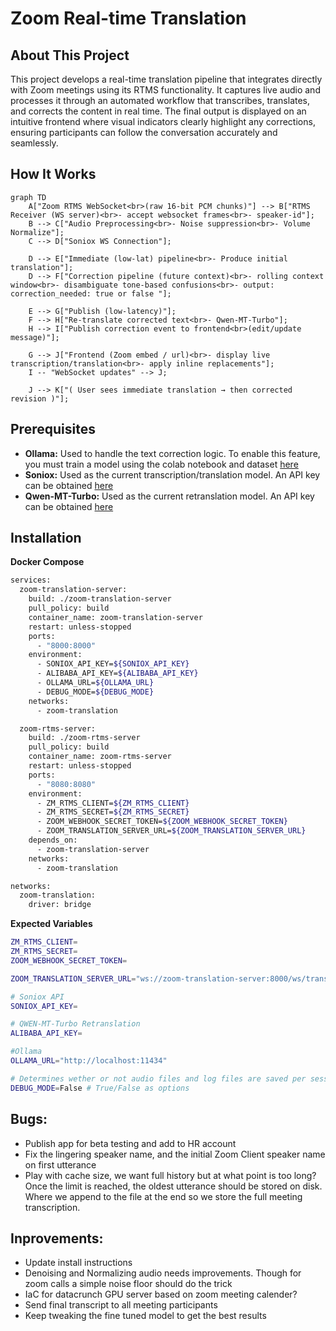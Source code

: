 # Zoom Real-time Translation

## About This Project

This project develops a real-time translation pipeline that integrates directly with Zoom meetings using its RTMS functionality. It captures live audio and processes it through an automated workflow that transcribes, translates, and corrects the content in real time. The final output is displayed on an intuitive frontend where visual indicators clearly highlight any corrections, ensuring participants can follow the conversation accurately and seamlessly.

## How It Works

```mermaid
graph TD
    A["Zoom RTMS WebSocket<br>(raw 16-bit PCM chunks)"] --> B["RTMS Receiver (WS server)<br>- accept websocket frames<br>- speaker-id"];
    B --> C["Audio Preprocessing<br>- Noise suppression<br>- Volume Normalize"];
    C --> D["Soniox WS Connection"];

    D --> E["Immediate (low-lat) pipeline<br>- Produce initial translation"];
    D --> F["Correction pipeline (future context)<br>- rolling context window<br>- disambiguate tone-based confusions<br>- output: correction_needed: true or false "];

    E --> G["Publish (low-latency)"];
    F --> H["Re-translate corrected text<br>- Qwen-MT-Turbo"];
    H --> I["Publish correction event to frontend<br>(edit/update message)"];

    G --> J["Frontend (Zoom embed / url)<br>- display live transcription/translation<br>- apply inline replacements"];
    I -- "WebSocket updates" --> J;

    J --> K["( User sees immediate translation → then corrected revision )"];
```

## Prerequisites

- **Ollama:** Used to handle the text correction logic. To enable this feature, you must train a model using the colab notebook and dataset [here](https://github.com/jcarpenter-uam/zoom-translation/tree/master/extras/ollama/correction)
- **Soniox:** Used as the current transcription/translation model. An API key can be obtained [here](https://soniox.com/docs/)
- **Qwen-MT-Turbo:** Used as the current retranslation model. An API key can be obtained [here](https://www.alibabacloud.com/help/en/model-studio/stream)

## Installation

**Docker Compose**

```bash
services:
  zoom-translation-server:
    build: ./zoom-translation-server
    pull_policy: build
    container_name: zoom-translation-server
    restart: unless-stopped
    ports:
      - "8000:8000"
    environment:
      - SONIOX_API_KEY=${SONIOX_API_KEY}
      - ALIBABA_API_KEY=${ALIBABA_API_KEY}
      - OLLAMA_URL=${OLLAMA_URL}
      - DEBUG_MODE=${DEBUG_MODE}
    networks:
      - zoom-translation

  zoom-rtms-server:
    build: ./zoom-rtms-server
    pull_policy: build
    container_name: zoom-rtms-server
    restart: unless-stopped
    ports:
      - "8080:8080"
    environment:
      - ZM_RTMS_CLIENT=${ZM_RTMS_CLIENT}
      - ZM_RTMS_SECRET=${ZM_RTMS_SECRET}
      - ZOOM_WEBHOOK_SECRET_TOKEN=${ZOOM_WEBHOOK_SECRET_TOKEN}
      - ZOOM_TRANSLATION_SERVER_URL=${ZOOM_TRANSLATION_SERVER_URL}
    depends_on:
      - zoom-translation-server
    networks:
      - zoom-translation

networks:
  zoom-translation:
    driver: bridge
```

**Expected Variables**

```bash
ZM_RTMS_CLIENT=
ZM_RTMS_SECRET=
ZOOM_WEBHOOK_SECRET_TOKEN=

ZOOM_TRANSLATION_SERVER_URL="ws://zoom-translation-server:8000/ws/transcribe"

# Soniox API
SONIOX_API_KEY=

# QWEN-MT-Turbo Retranslation
ALIBABA_API_KEY=

#Ollama
OLLAMA_URL="http://localhost:11434"

# Determines wether or not audio files and log files are saved per session
DEBUG_MODE=False # True/False as options
```

## Bugs:

- Publish app for beta testing and add to HR account
- Fix the lingering speaker name, and the initial Zoom Client speaker name on first utterance
- Play with cache size, we want full history but at what point is too long? Once the limit is reached, the oldest utterance should be stored on disk. Where we append to the file at the end so we store the full meeting transcription.

## Inprovements:

- Update install instructions
- Denoising and Normalizing audio needs improvements. Though for zoom calls a simple noise floor should do the trick
- IaC for datacrunch GPU server based on zoom meeting calender?
- Send final transcript to all meeting participants
- Keep tweaking the fine tuned model to get the best results

